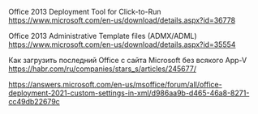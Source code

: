 Office 2013 Deployment Tool for Click-to-Run
https://www.microsoft.com/en-us/download/details.aspx?id=36778

Office 2013 Administrative Template files (ADMX/ADML)
https://www.microsoft.com/en-us/download/details.aspx?id=35554



Как загрузить последний Office с сайта Microsoft без всякого App-V
https://habr.com/ru/companies/stars_s/articles/245677/



https://answers.microsoft.com/en-us/msoffice/forum/all/office-deployment-2021-custom-settings-in-xml/d986aa9b-d465-46a8-8271-cc49db22679c